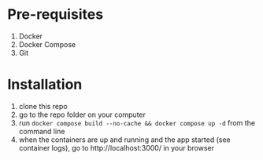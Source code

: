 # Pre-requisites
1. Docker
2. Docker Compose
3. Git

# Installation
1. clone this repo
2. go to the repo folder on your computer
3. run `docker compose build --no-cache && docker compose up -d` from the command line
4. when the containers are up and running and the app started (see container logs), go to http://localhost:3000/ in your browser